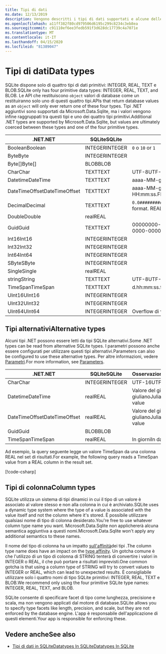 ```yaml
---
title: Tipi di dati
ms.date: 12/13/2019
description: Vengono descritti i tipi di dati supportati e alcune delle limitazioni che li circondano.
ms.openlocfilehash: a11ff382f80cd979506d6195c299c8234c3eb8ea
ms.sourcegitcommit: c91110ef6ee3fedb591f3d628dc17739c4a7071e
ms.translationtype: MT
ms.contentlocale: it-IT
ms.lasthandoff: 04/15/2020
ms.locfileid: "81389047"
---
```

# <a name="data-types"></a><span data-ttu-id="4a5e1-103">Tipi di dati</span><span class="sxs-lookup"><span data-stu-id="4a5e1-103">Data types</span></span>

<span data-ttu-id="4a5e1-104">SQLite dispone solo di quattro tipi di dati primitivi: INTEGER, REAL, TEXT e BLOB.</span><span class="sxs-lookup"><span data-stu-id="4a5e1-104">SQLite only has four primitive data types: INTEGER, REAL, TEXT, and BLOB.</span></span> <span data-ttu-id="4a5e1-105">Le API che restituiscono `object` valori di database come un restituiranno solo uno di questi quattro tipi.</span><span class="sxs-lookup"><span data-stu-id="4a5e1-105">APIs that return database values as an `object` will only ever return one of these four types.</span></span> <span data-ttu-id="4a5e1-106">Tipi .NET aggiuntivi sono supportati da Microsoft.Data.Sqlite, ma i valori vengono infine raggruppati tra questi tipi e uno dei quattro tipi primitivi.</span><span class="sxs-lookup"><span data-stu-id="4a5e1-106">Additional .NET types are supported by Microsoft.Data.Sqlite, but values are ultimately coerced between these types and one of the four primitive types.</span></span>

| <span data-ttu-id="4a5e1-107">.NET</span><span class="sxs-lookup"><span data-stu-id="4a5e1-107">.NET</span></span>           | <span data-ttu-id="4a5e1-108">SQLite</span><span class="sxs-lookup"><span data-stu-id="4a5e1-108">SQLite</span></span>  | <span data-ttu-id="4a5e1-109">Osservazioni</span><span class="sxs-lookup"><span data-stu-id="4a5e1-109">Remarks</span></span>                                                       |
| -------------- | ------- | ------------------------------------------------------------- |
| <span data-ttu-id="4a5e1-110">Boolean</span><span class="sxs-lookup"><span data-stu-id="4a5e1-110">Boolean</span></span>        | <span data-ttu-id="4a5e1-111">INTEGER</span><span class="sxs-lookup"><span data-stu-id="4a5e1-111">INTEGER</span></span> | <span data-ttu-id="4a5e1-112">`0` o `1`</span><span class="sxs-lookup"><span data-stu-id="4a5e1-112">`0` or `1`</span></span>                                                    |
| <span data-ttu-id="4a5e1-113">Byte</span><span class="sxs-lookup"><span data-stu-id="4a5e1-113">Byte</span></span>           | <span data-ttu-id="4a5e1-114">INTEGER</span><span class="sxs-lookup"><span data-stu-id="4a5e1-114">INTEGER</span></span> |                                                               |
| <span data-ttu-id="4a5e1-115">Byte[]</span><span class="sxs-lookup"><span data-stu-id="4a5e1-115">Byte[]</span></span>         | <span data-ttu-id="4a5e1-116">BLOB</span><span class="sxs-lookup"><span data-stu-id="4a5e1-116">BLOB</span></span>    |                                                               |
| <span data-ttu-id="4a5e1-117">Char</span><span class="sxs-lookup"><span data-stu-id="4a5e1-117">Char</span></span>           | <span data-ttu-id="4a5e1-118">TEXT</span><span class="sxs-lookup"><span data-stu-id="4a5e1-118">TEXT</span></span>    | <span data-ttu-id="4a5e1-119">UTF-8</span><span class="sxs-lookup"><span data-stu-id="4a5e1-119">UTF-8</span></span>                                                         |
| <span data-ttu-id="4a5e1-120">Datetime</span><span class="sxs-lookup"><span data-stu-id="4a5e1-120">DateTime</span></span>       | <span data-ttu-id="4a5e1-121">TEXT</span><span class="sxs-lookup"><span data-stu-id="4a5e1-121">TEXT</span></span>    | <span data-ttu-id="4a5e1-122">aaaa-MM-gg HH:mm:ss. FFFFFFF</span><span class="sxs-lookup"><span data-stu-id="4a5e1-122">yyyy-MM-dd HH:mm:ss.FFFFFFF</span></span>                                   |
| <span data-ttu-id="4a5e1-123">DateTimeOffset</span><span class="sxs-lookup"><span data-stu-id="4a5e1-123">DateTimeOffset</span></span> | <span data-ttu-id="4a5e1-124">TEXT</span><span class="sxs-lookup"><span data-stu-id="4a5e1-124">TEXT</span></span>    | <span data-ttu-id="4a5e1-125">aaaa-MM-gg HH:mm:ss. FFFFFFFzzz</span><span class="sxs-lookup"><span data-stu-id="4a5e1-125">yyyy-MM-dd HH:mm:ss.FFFFFFFzzz</span></span>                                |
| <span data-ttu-id="4a5e1-126">Decimal</span><span class="sxs-lookup"><span data-stu-id="4a5e1-126">Decimal</span></span>        | <span data-ttu-id="4a5e1-127">TEXT</span><span class="sxs-lookup"><span data-stu-id="4a5e1-127">TEXT</span></span>    | <span data-ttu-id="4a5e1-128">`0.0###########################`Formato.</span><span class="sxs-lookup"><span data-stu-id="4a5e1-128">`0.0###########################` format.</span></span> <span data-ttu-id="4a5e1-129">REALE sarebbe lossy.</span><span class="sxs-lookup"><span data-stu-id="4a5e1-129">REAL would be lossy.</span></span> |
| <span data-ttu-id="4a5e1-130">Double</span><span class="sxs-lookup"><span data-stu-id="4a5e1-130">Double</span></span>         | <span data-ttu-id="4a5e1-131">real</span><span class="sxs-lookup"><span data-stu-id="4a5e1-131">REAL</span></span>    |                                                               |
| <span data-ttu-id="4a5e1-132">Guid</span><span class="sxs-lookup"><span data-stu-id="4a5e1-132">Guid</span></span>           | <span data-ttu-id="4a5e1-133">TEXT</span><span class="sxs-lookup"><span data-stu-id="4a5e1-133">TEXT</span></span>    | <span data-ttu-id="4a5e1-134">00000000-0000-0000-0000-000000000000</span><span class="sxs-lookup"><span data-stu-id="4a5e1-134">00000000-0000-0000-0000-000000000000</span></span>                          |
| <span data-ttu-id="4a5e1-135">Int16</span><span class="sxs-lookup"><span data-stu-id="4a5e1-135">Int16</span></span>          | <span data-ttu-id="4a5e1-136">INTEGER</span><span class="sxs-lookup"><span data-stu-id="4a5e1-136">INTEGER</span></span> |                                                               |
| <span data-ttu-id="4a5e1-137">Int32</span><span class="sxs-lookup"><span data-stu-id="4a5e1-137">Int32</span></span>          | <span data-ttu-id="4a5e1-138">INTEGER</span><span class="sxs-lookup"><span data-stu-id="4a5e1-138">INTEGER</span></span> |                                                               |
| <span data-ttu-id="4a5e1-139">Int64</span><span class="sxs-lookup"><span data-stu-id="4a5e1-139">Int64</span></span>          | <span data-ttu-id="4a5e1-140">INTEGER</span><span class="sxs-lookup"><span data-stu-id="4a5e1-140">INTEGER</span></span> |                                                               |
| <span data-ttu-id="4a5e1-141">SByte</span><span class="sxs-lookup"><span data-stu-id="4a5e1-141">SByte</span></span>          | <span data-ttu-id="4a5e1-142">INTEGER</span><span class="sxs-lookup"><span data-stu-id="4a5e1-142">INTEGER</span></span> |                                                               |
| <span data-ttu-id="4a5e1-143">Single</span><span class="sxs-lookup"><span data-stu-id="4a5e1-143">Single</span></span>         | <span data-ttu-id="4a5e1-144">real</span><span class="sxs-lookup"><span data-stu-id="4a5e1-144">REAL</span></span>    |                                                               |
| <span data-ttu-id="4a5e1-145">string</span><span class="sxs-lookup"><span data-stu-id="4a5e1-145">String</span></span>         | <span data-ttu-id="4a5e1-146">TEXT</span><span class="sxs-lookup"><span data-stu-id="4a5e1-146">TEXT</span></span>    | <span data-ttu-id="4a5e1-147">UTF-8</span><span class="sxs-lookup"><span data-stu-id="4a5e1-147">UTF-8</span></span>                                                         |
| <span data-ttu-id="4a5e1-148">TimeSpan</span><span class="sxs-lookup"><span data-stu-id="4a5e1-148">TimeSpan</span></span>       | <span data-ttu-id="4a5e1-149">TEXT</span><span class="sxs-lookup"><span data-stu-id="4a5e1-149">TEXT</span></span>    | <span data-ttu-id="4a5e1-150">d.hh:mm:ss.fffffff</span><span class="sxs-lookup"><span data-stu-id="4a5e1-150">d.hh:mm:ss.fffffff</span></span>                                            |
| <span data-ttu-id="4a5e1-151">UInt16</span><span class="sxs-lookup"><span data-stu-id="4a5e1-151">UInt16</span></span>         | <span data-ttu-id="4a5e1-152">INTEGER</span><span class="sxs-lookup"><span data-stu-id="4a5e1-152">INTEGER</span></span> |                                                               |
| <span data-ttu-id="4a5e1-153">UInt32</span><span class="sxs-lookup"><span data-stu-id="4a5e1-153">UInt32</span></span>         | <span data-ttu-id="4a5e1-154">INTEGER</span><span class="sxs-lookup"><span data-stu-id="4a5e1-154">INTEGER</span></span> |                                                               |
| <span data-ttu-id="4a5e1-155">UInt64</span><span class="sxs-lookup"><span data-stu-id="4a5e1-155">UInt64</span></span>         | <span data-ttu-id="4a5e1-156">INTEGER</span><span class="sxs-lookup"><span data-stu-id="4a5e1-156">INTEGER</span></span> | <span data-ttu-id="4a5e1-157">Overflow di valori elevati</span><span class="sxs-lookup"><span data-stu-id="4a5e1-157">Large values overflow</span></span>                                         |

## <a name="alternative-types"></a><span data-ttu-id="4a5e1-158">Tipi alternativi</span><span class="sxs-lookup"><span data-stu-id="4a5e1-158">Alternative types</span></span>

<span data-ttu-id="4a5e1-159">Alcuni tipi .NET possono essere letti da tipi SQLite alternativi.</span><span class="sxs-lookup"><span data-stu-id="4a5e1-159">Some .NET types can be read from alternative SQLite types.</span></span> <span data-ttu-id="4a5e1-160">I parametri possono anche essere configurati per utilizzare questi tipi alternativi.</span><span class="sxs-lookup"><span data-stu-id="4a5e1-160">Parameters can also be configured to use these alternative types.</span></span> <span data-ttu-id="4a5e1-161">Per altre informazioni, vedere [Parametri](parameters.md#alternative-types).</span><span class="sxs-lookup"><span data-stu-id="4a5e1-161">For more information, see [Parameters](parameters.md#alternative-types).</span></span>

| <span data-ttu-id="4a5e1-162">.NET</span><span class="sxs-lookup"><span data-stu-id="4a5e1-162">.NET</span></span>           | <span data-ttu-id="4a5e1-163">SQLite</span><span class="sxs-lookup"><span data-stu-id="4a5e1-163">SQLite</span></span>  | <span data-ttu-id="4a5e1-164">Osservazioni</span><span class="sxs-lookup"><span data-stu-id="4a5e1-164">Remarks</span></span>          |
| -------------- | ------- | ---------------- |
| <span data-ttu-id="4a5e1-165">Char</span><span class="sxs-lookup"><span data-stu-id="4a5e1-165">Char</span></span>           | <span data-ttu-id="4a5e1-166">INTEGER</span><span class="sxs-lookup"><span data-stu-id="4a5e1-166">INTEGER</span></span> | <span data-ttu-id="4a5e1-167">UTF-16</span><span class="sxs-lookup"><span data-stu-id="4a5e1-167">UTF-16</span></span>           |
| <span data-ttu-id="4a5e1-168">Datetime</span><span class="sxs-lookup"><span data-stu-id="4a5e1-168">DateTime</span></span>       | <span data-ttu-id="4a5e1-169">real</span><span class="sxs-lookup"><span data-stu-id="4a5e1-169">REAL</span></span>    | <span data-ttu-id="4a5e1-170">Valore del giorno giuliano</span><span class="sxs-lookup"><span data-stu-id="4a5e1-170">Julian day value</span></span> |
| <span data-ttu-id="4a5e1-171">DateTimeOffset</span><span class="sxs-lookup"><span data-stu-id="4a5e1-171">DateTimeOffset</span></span> | <span data-ttu-id="4a5e1-172">real</span><span class="sxs-lookup"><span data-stu-id="4a5e1-172">REAL</span></span>    | <span data-ttu-id="4a5e1-173">Valore del giorno giuliano</span><span class="sxs-lookup"><span data-stu-id="4a5e1-173">Julian day value</span></span> |
| <span data-ttu-id="4a5e1-174">Guid</span><span class="sxs-lookup"><span data-stu-id="4a5e1-174">Guid</span></span>           | <span data-ttu-id="4a5e1-175">BLOB</span><span class="sxs-lookup"><span data-stu-id="4a5e1-175">BLOB</span></span>    |                  |
| <span data-ttu-id="4a5e1-176">TimeSpan</span><span class="sxs-lookup"><span data-stu-id="4a5e1-176">TimeSpan</span></span>       | <span data-ttu-id="4a5e1-177">real</span><span class="sxs-lookup"><span data-stu-id="4a5e1-177">REAL</span></span>    | <span data-ttu-id="4a5e1-178">In giorni</span><span class="sxs-lookup"><span data-stu-id="4a5e1-178">In days</span></span>          |

<span data-ttu-id="4a5e1-179">Ad esempio, la query seguente legge un valore TimeSpan da una colonna REAL nel set di risultati.</span><span class="sxs-lookup"><span data-stu-id="4a5e1-179">For example, the following query reads a TimeSpan value from a REAL column in the result set.</span></span>

[!code-csharp[](../../../../samples/snippets/standard/data/sqlite/DateAndTimeSample/Program.cs?name=snippet_AlternativeType)]

## <a name="column-types"></a><span data-ttu-id="4a5e1-180">Tipi di colonna</span><span class="sxs-lookup"><span data-stu-id="4a5e1-180">Column types</span></span>

<span data-ttu-id="4a5e1-181">SQLite utilizza un sistema di tipi dinamici in cui il tipo di un valore è associato al valore stesso e non alla colonna in cui è archiviato.</span><span class="sxs-lookup"><span data-stu-id="4a5e1-181">SQLite uses a dynamic type system where the type of a value is associated with the value itself and not the column where it's stored.</span></span> <span data-ttu-id="4a5e1-182">È possibile utilizzare qualsiasi nome di tipo di colonna desiderato.</span><span class="sxs-lookup"><span data-stu-id="4a5e1-182">You're free to use whatever column type name you want.</span></span> <span data-ttu-id="4a5e1-183">Microsoft.Data.Sqlite non applichererà alcuna semantica aggiuntiva a questi nomi.</span><span class="sxs-lookup"><span data-stu-id="4a5e1-183">Microsoft.Data.Sqlite won't apply any additional semantics to these names.</span></span>

<span data-ttu-id="4a5e1-184">Il nome del tipo di colonna ha un impatto [sull'affinità](https://www.sqlite.org/datatype3.html#type_affinity)dei tipi .</span><span class="sxs-lookup"><span data-stu-id="4a5e1-184">The column type name does have an impact on the [type affinity](https://www.sqlite.org/datatype3.html#type_affinity).</span></span> <span data-ttu-id="4a5e1-185">Un gotcha comune è che l'utilizzo di un tipo di colonna di STRING tenterà di convertire i valori in INTEGER o REAL, il che può portare a risultati imprevisti.</span><span class="sxs-lookup"><span data-stu-id="4a5e1-185">One common gotcha is that using a column type of STRING will try to convert values to INTEGER or REAL, which can lead to unexpected results.</span></span> <span data-ttu-id="4a5e1-186">È consigliabile utilizzare solo i quattro nomi di tipo SQLite primitivi: INTEGER, REAL, TEXT e BLOB.</span><span class="sxs-lookup"><span data-stu-id="4a5e1-186">We recommend only using the four primitive SQLite type names: INTEGER, REAL, TEXT, and BLOB.</span></span>

<span data-ttu-id="4a5e1-187">SQLite consente di specificare facet di tipo come lunghezza, precisione e scala, ma non vengono applicati dal motore di database.</span><span class="sxs-lookup"><span data-stu-id="4a5e1-187">SQLite allows you to specify type facets like length, precision, and scale, but they are not enforced by the database engine.</span></span> <span data-ttu-id="4a5e1-188">L'app è responsabile dell'applicazione di questi elementi.</span><span class="sxs-lookup"><span data-stu-id="4a5e1-188">Your app is responsible for enforcing these.</span></span>

## <a name="see-also"></a><span data-ttu-id="4a5e1-189">Vedere anche</span><span class="sxs-lookup"><span data-stu-id="4a5e1-189">See also</span></span>

- [<span data-ttu-id="4a5e1-190">Tipi di dati in SQLiteDatatypes In SQLite</span><span class="sxs-lookup"><span data-stu-id="4a5e1-190">Datatypes In SQLite</span></span>](https://www.sqlite.org/datatype3.html)
